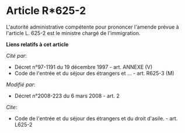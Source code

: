 # Article R*625-2

L'autorité administrative compétente pour prononcer l'amende prévue à l'article L. 625-2 est le ministre chargé de
l'immigration.

**Liens relatifs à cet article**

_Cité par_:

  - Décret n°97-1191 du 19 décembre 1997 - art. ANNEXE (V)
  - Code de l'entrée et du séjour des étrangers et ... - art. R625-3 (M)

_Modifié par_:

  - Décret n°2008-223 du 6 mars 2008 - art. 2

_Cite_:

  - Code de l'entrée et du séjour des étrangers et du droit d'asile. - art. L625-2
